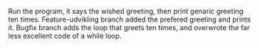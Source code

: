 Run the program, it says the wished greeting, then print genaric greeting ten times.
Feature-udvikling branch added the prefered greeting and prints it.
Bugfix branch adds the loop that greets ten times, and overwrote the far less excellent code of a while loop.
